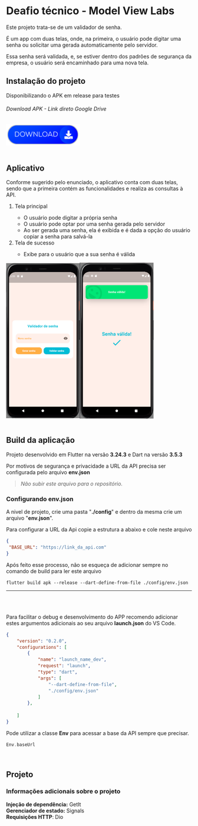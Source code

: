 # Deafio técnico - Model View Labs

Este projeto trata-se de um validador de senha.

É um app com duas telas, onde, na primeira, o usuário pode digitar uma senha ou solicitar uma gerada automaticamente pelo servidor.

Essa senha será validada, e, se estiver dentro dos padrões de segurança da empresa, o usuário será encaminhado para uma nova tela.

## Instalação do projeto

Disponibilizando o APK em release para testes

<h6> Download APK - Link direto Google Drive </h6>

<div style="display: flex; align-items: center; ">
    <a href="https://drive.google.com/uc?export=download&id=1-Q-6gzGVUvzzK0VCcyQUr8OejUw_4NUp" target="_blank">
        <img src="./git_assets/download_button.png" width="200" alt="Download Button" />
    </a>
    
</div>
<br>

## Aplicativo

Conforme sugerido pelo enunciado, o aplicativo conta com duas telas, sendo que a primeira contém as funcionalidades e realiza as consultas à API.

<ol>
    <li>Tela principal</li>
    <ul>
        <li>O usuário pode digitar a própria senha</li>
        <li>O usuário pode optar por uma senha gerada pelo servidor</li>
        <li>Ao ser gerada uma senha, ela é exibida e é dada a opção do usuário copiar a senha para salvá-la</li>
    </ul>
    <li>Tela de sucesso</li>
    <ul>
        <li>Exibe para o usuário que a sua senha é válida</li>
    </ul>
</ol>

<div style="display: flex; align-items: center; ">
    <img src="./git_assets/home_page_app.png" width="200"/> 
    <img  src="./git_assets/success_page_app.png" width="200"/>   
</div>
<br>

## Build da aplicação

Projeto desenvolvido em Flutter na versão **3.24.3** e Dart na versão **3.5.3**

Por motivos de segurança e privacidade a URL da API precisa ser configurada pelo arquivo **env.json**

>*Não subir este arquivo para o repositório.*

### Configurando **env.json**
   
   A nivel de projeto, crie uma pasta "**./config**" e dentro da mesma crie um arquivo "**env.json**".

   Para configurar a URL da Api copie a estrutura a abaixo e cole neste arquivo

   ```json
{
    "BASE_URL": "https://link_da_api.com"
}
   ```

   Após feito esse processo, não se esqueça de adicionar sempre no comando de build para ler este arquivo

```shell
flutter build apk --release --dart-define-from-file ./config/env.json
```
<hr>
<br>
<br>

Para facilitar o debug e desenvolvimento do APP recomendo adicionar estes argumentos adicionais ao seu arquivo **launch.json** do VS Code.

```json
{
    "version": "0.2.0",
    "configurations": [
        {
            "name": "launch_name_dev",
            "request": "launch",
            "type": "dart",
            "args": [
                "--dart-define-from-file",
                "./config/env.json"
            ]
        },
       
    ]
}
```

Pode utilizar a classe **Env** para acessar a base da API sempre que precisar.

```dart
Env.baseUrl
```
<br>

## Projeto

### Informações adicionais sobre o projeto

**Injeção de dependência:** GetIt <br>
**Gerenciador de estado:** Signals <br>
**Requisições HTTP**: Dio
